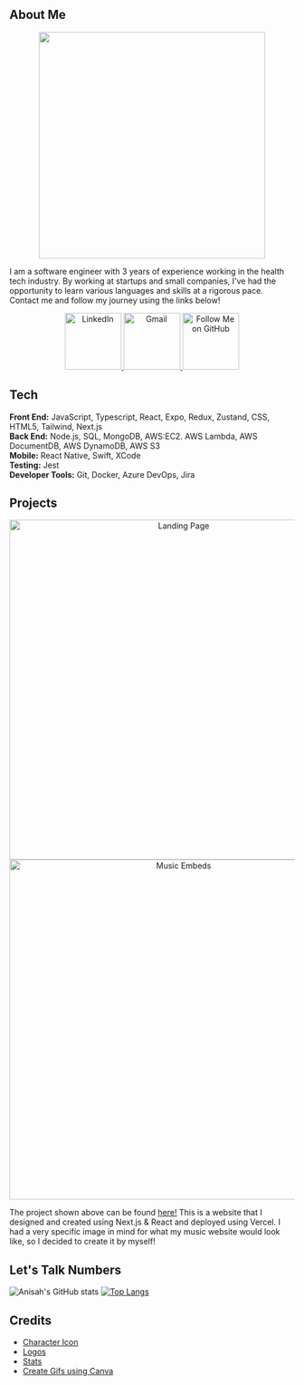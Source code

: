 ## About Me

<p align="center" width="100%">
    <img src="https://github.com/user-attachments/assets/98e2c885-5034-4ceb-92fb-9a7112375a54" width=400> 
    <p align="left" width="65%">
        I am a software engineer with 3 years of experience working in the health tech industry. By working at startups and small companies, I've had the opportunity to learn various languages and skills at a rigorous pace. Contact me and follow my journey using the links below!
    </p>
</p>

<p align="center" width="100%">
    <a href="https://www.linkedin.com/in/yellowstrings">
          <img src="https://github.com/user-attachments/assets/2120be43-ba25-4038-80f7-03c06195be52" alt="LinkedIn" width=100 height=100 > 
    </a>
    <a href="mailto:anisahmajeed4@gmail.com">
      <img src="https://github.com/user-attachments/assets/c1490b92-a1d6-4f4d-bcad-d0144633ce56" alt="Gmail" width="100" height="100" />
    </a>
    <a href="https://github.com/yellowstrings?tab=followers">
      <img src="https://github.com/user-attachments/assets/e7710f1b-b304-4569-ad80-655bccec113d" alt="Follow Me on GitHub" width="100" height="100" />
    </a>
</p>

## Tech

**Front End:** JavaScript, Typescript, React, Expo, Redux, Zustand, CSS, HTML5, Tailwind, Next.js <br />
**Back End:** Node.js, SQL, MongoDB, AWS:EC2. AWS Lambda, AWS DocumentDB, AWS DynamoDB, AWS S3 <br />
**Mobile:** React Native, Swift, XCode <br />
**Testing:** Jest <br />
**Developer Tools:** Git, Docker, Azure DevOps, Jira

## Projects

<p align="center" width="100%">
    <img src="https://github.com/user-attachments/assets/8ccf36fc-ac7a-4e02-b974-202a15a0ee79" alt="Landing Page" width=600>
    <img src="https://github.com/user-attachments/assets/8e5739b9-8723-4c02-96e7-b5966ef5dc5d" alt="Music Embeds" width=600>
</p>

The project shown above can be found [here!](https://www.earthtonesmusic.us/) This is a website that I designed and created using Next.js & React and deployed using Vercel. I had a very specific image in mind for what my music website would look like, so I decided to create it by myself!

## Let's Talk Numbers

![Anisah's GitHub stats](https://github-readme-stats.vercel.app/api?username=yellowstrings&show_icons=true&theme=rose&rank_icon=github)
[![Top Langs](https://github-readme-stats.vercel.app/api/top-langs/?username=yellowstrings&theme=rose)](https://github.com/yellowstrings/github-readme-stats)

## Credits
- [Character Icon](https://picrew.me/en/image_maker/41329) <br />
- [Logos](https://icons8.com/icons) <br />
- [Stats](https://github.com/anuraghazra/github-readme-stats) <br />
- [Create Gifs using Canva](https://www.canva.com/) <br />

<!--
**yellowstrings/yellowstrings** is a ✨ _special_ ✨ repository because its `README.md` (this file) appears on your GitHub profile.

Here are some ideas to get you started:

- 🔭 I’m currently working on ...
- 🌱 I’m currently learning ...
- 👯 I’m looking to collaborate on ...
- 🤔 I’m looking for help with ...
- 💬 Ask me about ...
- 📫 How to reach me: ...
- 😄 Pronouns: ...
- ⚡ Fun fact: ...
-->
